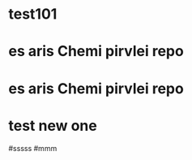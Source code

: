 # test101


#  es aris Chemi pirvlei repo


#  es aris Chemi pirvlei repo


# test new one
#sssss
#mmm
